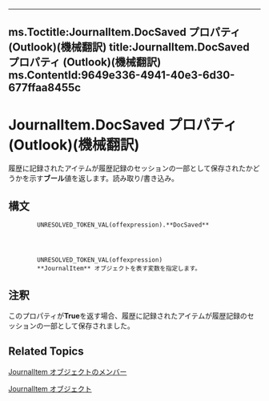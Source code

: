 

---
ms.Toctitle:JournalItem.DocSaved プロパティ (Outlook)(機械翻訳)
title:JournalItem.DocSaved プロパティ (Outlook)(機械翻訳)
ms.ContentId:9649e336-4941-40e3-6d30-677ffaa8455c
---
# JournalItem.DocSaved プロパティ (Outlook)(機械翻訳)




履歴に記録されたアイテムが履歴記録のセッションの一部として保存されたかどうかを示す**ブール**値を返します。読み取り/書き込み。

## 構文

            UNRESOLVED_TOKEN_VAL(offexpression).**DocSaved**




            UNRESOLVED_TOKEN_VAL(offexpression)
            **JournalItem** オブジェクトを表す変数を指定します。



## 注釈
このプロパティが**True**を返す場合、履歴に記録されたアイテムが履歴記録のセッションの一部として保存されました。



## Related Topics

[JournalItem オブジェクトのメンバー](13a0cd10-44bc-a167-c613-93985f698d95.md)

[JournalItem オブジェクト](6e850295-39f9-47b8-e866-9622e9958c69.md)





